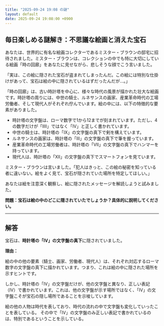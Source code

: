 ```yaml
---
title: "2025-09-24 19:08 の謎"
layout: default
date: 2025-09-24 19:08:00 +0900
---
```

## 毎日楽しめる謎解き：不思議な絵画と消えた宝石

あなたは、世界的に有名な絵画コレクターであるミスター・ブラウンの邸宅に招待されました。ミスター・ブラウンは、コレクションの中でも特に大切にしている絵画「時の回廊」をあなたに見せながら、悲しそうな顔でこう言いました。

「実は、この絵に隠された宝石が盗まれてしまったんだ。この絵には特別な仕掛けがあって、宝石は絵の中に隠されているはずだったんだが…。」

「時の回廊」は、古い時計塔を中心に、様々な時代の風景が描かれた壮大な絵画です。時計塔の周りには、中世の騎士、ルネサンスの画家、産業革命時代の工場労働者、そして現代人がそれぞれ佇んでいます。絵の中には、以下の特徴的な要素がありました。

*   時計塔の文字盤は、ローマ数字で1から12までが刻まれています。ただし、4の数字だけが「IIII」ではなく「IV」と正しく書かれています。
*   中世の騎士は、時計塔の「IX」の文字盤の真下で剣を構えています。
*   ルネサンスの画家は、時計塔の「III」の文字盤の真下で筆を握っています。
*   産業革命時代の工場労働者は、時計塔の「VII」の文字盤の真下でハンマーを持っています。
*   現代人は、時計塔の「XII」の文字盤の真下でスマートフォンを見ています。

ミスター・ブラウンは言いました。「犯人はきっと、この絵の秘密を知っている者に違いない。絵をよく見て、宝石が隠されていた場所を特定してほしい。」

あなたは絵を注意深く観察し、絵に隠されたメッセージを解読しようと試みました。

**問題：宝石は絵の中のどこに隠されていたでしょうか？具体的に説明してください。**

---

## 解答

宝石は、**時計塔の「IV」の文字盤の真下**に隠されていました。

**理由：**

絵の中の他の要素（騎士、画家、労働者、現代人）は、それぞれ対応するローマ数字の文字盤の真下に描かれています。つまり、これは絵の中に隠された場所を示すヒントです。

しかし、時計塔の「IV」の文字盤だけが、他の文字盤と異なり、正しい表記（IV）で書かれています。これは、他の文字盤が示す場所ではなく、「IV」の文字盤こそが宝石の隠し場所であることを示唆しています。

絵の他の人物は時代を表しており、時代の流れの中で文字盤も変化していったことを表している。
その中で「IV」の文字盤のみ正しい表記で書かれているのは、特別であるということを示している。
